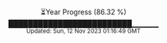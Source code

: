 <p align="center">
⏳Year Progress (86.32 %) <br>
█████████████████████████▁▁▁▁▁ <br>
<sub>Updated: Sun, 12 Nov 2023 01:16:49 GMT</sub>
</p>


